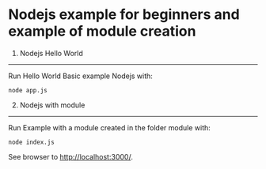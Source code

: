 Nodejs example for beginners and example of module creation
============================================

1. Nodejs Hello World
--------------------
Run Hello World Basic example Nodejs with:
```
node app.js
```

2. Nodejs with module
--------------------
Run Example with a module created in the folder module with:
```
node index.js
```

See browser to <a href='http://localhost:3000/' target="_blank">http://localhost:3000/</a>.